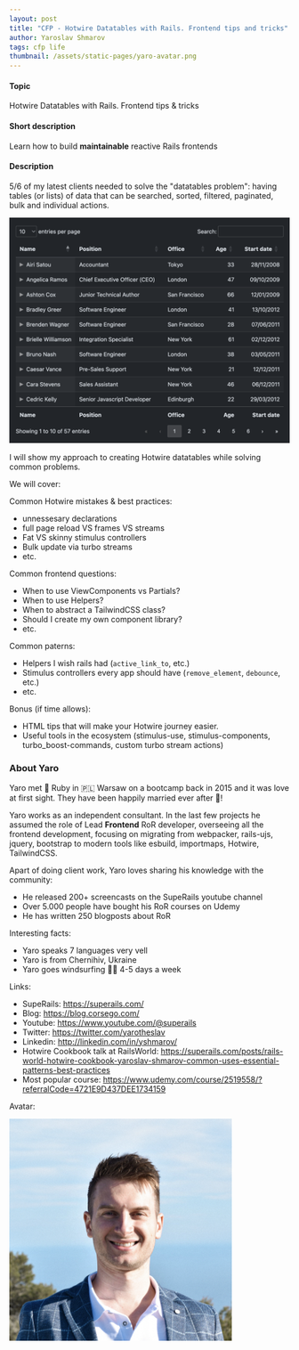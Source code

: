 ```yaml
---
layout: post
title: "CFP - Hotwire Datatables with Rails. Frontend tips and tricks"
author: Yaroslav Shmarov
tags: cfp life
thumbnail: /assets/static-pages/yaro-avatar.png
---
```


#### Topic

Hotwire Datatables with Rails. Frontend tips & tricks

#### Short description

Learn how to build **maintainable** reactive Rails frontends

#### Description

5/6 of my latest clients needed to solve the "datatables problem": having tables (or lists) of data that can be searched, sorted, filtered, paginated, bulk and individual actions.

![Datatables example](/assets/images/cfp-datatables.png)

I will show my approach to creating Hotwire datatables while solving common problems.

We will cover:

Common Hotwire mistakes & best practices:
- unnessesary declarations
- full page reload VS frames VS streams
- Fat VS skinny stimulus controllers
- Bulk update via turbo streams
- etc.

Common frontend questions:
- When to use ViewComponents vs Partials?
- When to use Helpers?
- When to abstract a TailwindCSS class?
- Should I create my own component library?
- etc.

Common paterns:
- Helpers I wish rails had (`active_link_to`, etc.)
- Stimulus controllers every app should have (`remove_element`, `debounce`, etc.)
- etc.

Bonus (if time allows):
- HTML tips that will make your Hotwire journey easier.
- Useful tools in the ecosystem (stimulus-use, stimulus-components, turbo_boost-commands, custom turbo stream actions)

### About Yaro

Yaro met 💎 Ruby in 🇵🇱 Warsaw on a bootcamp back in 2015 and it was love at first sight. They have been happily married ever after 💍!

Yaro works as an independent consultant. In the last few projects he assumed the role of Lead **Frontend** RoR developer, overseeing all the frontend development, focusing on migrating from webpacker, rails-ujs, jquery, bootstrap to modern tools like esbuild, importmaps, Hotwire, TailwindCSS.

Apart of doing client work, Yaro loves sharing his knowledge with the community:
- He released 200+ screencasts on the SupeRails youtube channel
- Over 5.000 people have bought his RoR courses on Udemy
- He has written 250 blogposts about RoR

Interesting facts:
- Yaro speaks 7 languages very vell
- Yaro is from Chernihiv, Ukraine
- Yaro goes windsurfing 🏄‍♂️ 4-5 days a week

Links:
- SupeRails: https://superails.com/
- Blog: https://blog.corsego.com/
- Youtube: https://www.youtube.com/@superails
- Twitter: https://twitter.com/yarotheslav
- Linkedin: http://linkedin.com/in/yshmarov/
- Hotwire Cookbook talk at RailsWorld: https://superails.com/posts/rails-world-hotwire-cookbook-yaroslav-shmarov-common-uses-essential-patterns-best-practices
- Most popular course: https://www.udemy.com/course/2519558/?referralCode=4721E9D437DEE1734159

Avatar:

<img src="/assets/static-pages/yaro-avatar.png" alt="yaro-avatar" style="max-width:400px;"/>
